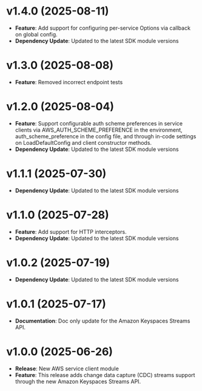 # v1.4.0 (2025-08-11)

* **Feature**: Add support for configuring per-service Options via callback on global config.
* **Dependency Update**: Updated to the latest SDK module versions

# v1.3.0 (2025-08-08)

* **Feature**: Removed incorrect endpoint tests

# v1.2.0 (2025-08-04)

* **Feature**: Support configurable auth scheme preferences in service clients via AWS_AUTH_SCHEME_PREFERENCE in the environment, auth_scheme_preference in the config file, and through in-code settings on LoadDefaultConfig and client constructor methods.
* **Dependency Update**: Updated to the latest SDK module versions

# v1.1.1 (2025-07-30)

* **Dependency Update**: Updated to the latest SDK module versions

# v1.1.0 (2025-07-28)

* **Feature**: Add support for HTTP interceptors.
* **Dependency Update**: Updated to the latest SDK module versions

# v1.0.2 (2025-07-19)

* **Dependency Update**: Updated to the latest SDK module versions

# v1.0.1 (2025-07-17)

* **Documentation**: Doc only update for the Amazon Keyspaces Streams API.

# v1.0.0 (2025-06-26)

* **Release**: New AWS service client module
* **Feature**: This release adds change data capture (CDC) streams support through the new Amazon Keyspaces Streams API.

